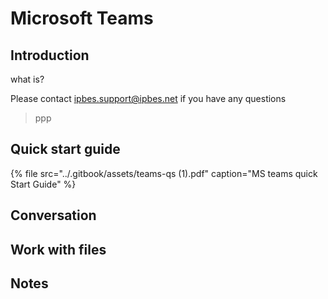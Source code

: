 # Microsoft Teams

## Introduction

what is? 

Please contact ipbes.support@ipbes.net if you have any questions

> ppp

## Quick start guide

{% file src="../.gitbook/assets/teams-qs \(1\).pdf" caption="MS teams quick Start Guide" %}

## Conversation

## Work with files

## Notes



